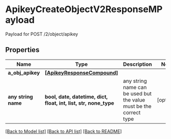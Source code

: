# ApikeyCreateObjectV2ResponseMPayload

Payload for POST /2/object/apikey

## Properties
Name | Type | Description | Notes
------------ | ------------- | ------------- | -------------
**a_obj_apikey** | [**[ApikeyResponseCompound]**](ApikeyResponseCompound.md) |  | 
**any string name** | **bool, date, datetime, dict, float, int, list, str, none_type** | any string name can be used but the value must be the correct type | [optional]

[[Back to Model list]](../README.md#documentation-for-models) [[Back to API list]](../README.md#documentation-for-api-endpoints) [[Back to README]](../README.md)


